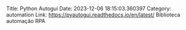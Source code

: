 Title: Python Autogui
Date: 2023-12-06 18:15:03.360397
Category: automation
Link: https://pyautogui.readthedocs.io/en/latest/
Biblioteca automação RPA

